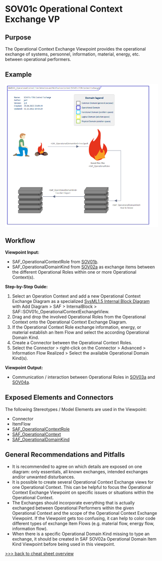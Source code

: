 # SOV01c Operational Context Exchange VP

## Purpose
The Operational Context Exchange Viewpoint provides the operational exchange of systems, personnel, information, material, energy, etc. between operational performers.

## Example
![SOV01c](../pics/SOV01c-example.png)

## Workflow
**Viewpoint Input:**
* SAF_OperationalContextRole from [SOV01b](Operational-Context-Definition-Viewpoint.md).
* SAF_OperationalDomainKind from [SOV02a](Operational-Domain-Item-Kind-Viewpoint.md) as exchange items between the different Operational Roles within one or more Operational Context(s). 

**Step-by-Step Guide:**
1.	Select an Operation Context and add a new Operational Context Exchange Diagram as a specialized [SysML1.5 Internal Block Diagram](https://sparxsystems.com/enterprise_architect_user_guide/16.1/modeling_languages/internal_block_diagram.html) with Add Diagram > SAF > InternalBlock > SAF::SOV01c_OperationalContextExchangeView.
2. 	Drag and drop the involved Operational Roles from the Operational Context onto the Operational Context Exchange Diagram.
3.	If the Operational Context Role exchange information, energy, or material establish an Item Flow and select the according Operational Domain Kind.
4.	Create a Connector between the Operational Context Roles.
5.	Select the Connector > right-click on the Connector > Advanced > Information Flow Realized > Select the available Operational Domain Kind(s). 

**Viewpoint Output:**
* Communication / interaction between Operational Roles in [SOV03a](Operational-Process-Viewpoint.md) and [SOV04a](Operational-Interaction-Viewpoint.md).

## Exposed Elements and Connectors
The following Stereotypes / Model Elements are used in the Viewpoint:
* Connector
* ItemFlow
* [SAF_OperationalContextRole](https://saf.gfse.org/userdoc/stereotypes.html#saf_operationalcontextrole)
* [SAF_OperationalContext](https://saf.gfse.org/userdoc/stereotypes.html#saf_operationalcontext)
* [SAF_OperationalDomainKind](https://saf.gfse.org/userdoc/stereotypes.html#saf_operationaldomainkind)


## General Recommendations and Pitfalls
*	It is recommended to agree on which details are exposed on one diagram: only essentials, all known exchanges, intended exchanges and/or unwanted disturbances.
*	It is possible to create several Operational Context Exchange views for one Operational Context. This can be helpful to focus the Operational Context Exchange Viewpoint on specific issues or situations within the Operational Context.
*	The Exchanges should incorporate everything that is actually exchanged between Operational Performers within the given Operational Context and the scope of the Operational Context Exchange Viewpoint. If the Viewpoint gets too confusing, it can help to color code different types of exchange Item Flows (e.g. material flow, energy flow, information flow).
*	When there is a specific Operational Domain Kind missing to type an exchange, it should be created in SAF SOV02a Operational Domain Item Kind Viewpoint before being used in this viewpoint.

[>>> back to cheat sheet overview](../CheatSheet.md)
